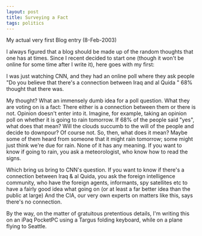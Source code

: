 ```yaml
---
layout: post
title: Surveying a Fact
tags: politics
---
```

My actual very first Blog entry (8-Feb-2003)

I always figured that a blog should be made up of the random thoughts that one has at times.  Since I recent decided to start one (though it won't be online for some time after I write it), here goes with my first:

I was just watching CNN, and they had an online poll where they ask people "Do you believe that there's a connection between Iraq and al Quida "  68% thought that there was.

My thought? What an immensely dumb idea for a poll question.  What they are voting on is a fact:  There either is a connection between them or there is not.  Opinion doesn't enter into it.  Imagine, for example, taking an opinion poll on whether it is going to rain tomorrow.  If 68% of the people said "yes", what does that mean? Will the clouds succumb to the will of the people and decide to downpour? Of course not.  So, then, what does it mean? Maybe some of them heard from someone that it might rain tomorrow; some might just think we're due for rain.  None of it has any meaning.  If you want to know if going to rain, you ask a meteorologist, who know how to read the signs. 

Which bring us bring to CNN's question.  If you want to know if there's a connection between Iraq &amp; al Quida, you ask the foreign intelligence community, who have the foreign agents, informants, spy satellites etc to have a fairly good idea what going on (or at least a far better idea than the public at large) And the CIA, our very own experts on matters like this, says there's no connection.

By the way, on the matter of gratuitous pretentious details, I'm writing this on an iPaq PocketPC using a Targus folding keyboard, while on a plane flying to Seattle.
